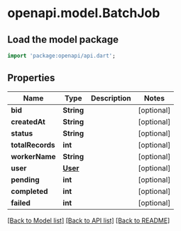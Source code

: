 # openapi.model.BatchJob

## Load the model package
```dart
import 'package:openapi/api.dart';
```

## Properties
Name | Type | Description | Notes
------------ | ------------- | ------------- | -------------
**bid** | **String** |  | [optional] 
**createdAt** | **String** |  | [optional] 
**status** | **String** |  | [optional] 
**totalRecords** | **int** |  | [optional] 
**workerName** | **String** |  | [optional] 
**user** | [**User**](User.md) |  | [optional] 
**pending** | **int** |  | [optional] 
**completed** | **int** |  | [optional] 
**failed** | **int** |  | [optional] 

[[Back to Model list]](../README.md#documentation-for-models) [[Back to API list]](../README.md#documentation-for-api-endpoints) [[Back to README]](../README.md)


